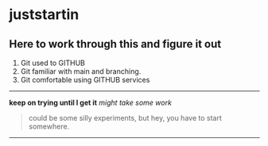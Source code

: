 # juststartin
## Here to work through this and figure it out
1. Git used to GITHUB
2. Git familiar with main and branching.
3. Git comfortable using GITHUB services
---
**keep on trying until I get it**
*might take some work*
> could be some silly experiments, but hey, you have to start somewhere.
---
